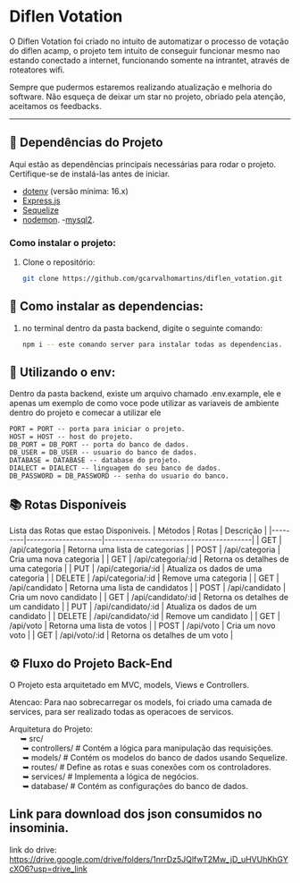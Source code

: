 # Diflen Votation

O Diflen Votation foi criado no intuito de automatizar o processo de votação do diflen acamp, o projeto tem intuito de conseguir funcionar mesmo nao estando conectado a internet, funcionando somente na intrantet, através de roteatores wifi.</br>

Sempre que pudermos estaremos realizando atualização e melhoria do software. Não esqueça de deixar um star no projeto, obriado pela atenção, aceitamos os feedbacks.


---

## 🚀 Dependências do Projeto

Aqui estão as dependências principais necessárias para rodar o projeto. Certifique-se de instalá-las antes de iniciar.

- [dotenv](https://nodejs.org/) (versão mínima: 16.x)
- [Express.js](https://expressjs.com/)
- [Sequelize](https://sequelize.org/)
- [nodemon](https://www.npmjs.com/package/nodemon).
-[mysql2](https://www.npmjs.com/package/mysql2).

### Como instalar o projeto:
1. Clone o repositório:
   ```bash
   git clone https://github.com/gcarvalhomartins/diflen_votation.git
   

## 🦾 Como instalar as dependencias:
1. no terminal dentro da pasta backend, digite o seguinte comando:
    ```bash
    npm i -- este comando server para instalar todas as dependencias.

## 👀 Utilizando o env:

Dentro da pasta backend, existe um arquivo chamado .env.example, ele e apenas um exemplo 
de como voce pode utilizar as variaveis de ambiente dentro do projeto e comecar a utilizar ele
    
    PORT = PORT -- porta para iniciar o projeto. 
    HOST = HOST -- host do projeto.
    DB_PORT = DB_PORT -- porta do banco de dados. 
    DB_USER = DB_USER -- usuario do banco de dados. 
    DATABASE = DATABASE -- database do projeto. 
    DIALECT = DIALECT -- linguagem do seu banco de dados.
    DB_PASSWORD = DB_PASSWORD -- senha do usuario do banco. 


## 📚 Rotas Disponíveis

Lista das Rotas que estao Disponiveis.
| Métodos | Rotas               | Descrição                               |
|---------|---------------------|-----------------------------------------|
| GET     | /api/categoria          | Retorna uma lista de categorias          |
| POST    | /api/categoria          | Cria uma nova categoria                   |
| GET     | /api/categoria/:id      | Retorna os detalhes de uma categoria      |
| PUT     | /api/categoria/:id      | Atualiza os dados de uma categoria        |
| DELETE  | /api/categoria/:id      | Remove uma categoria                      |
| GET     | /api/candidato          | Retorna uma lista de candidatos          |
| POST    | /api/candidato          | Cria um novo candidato                   |
| GET     | /api/candidato/:id      | Retorna os detalhes de um candidato      |
| PUT     | /api/candidato/:id      | Atualiza os dados de um candidato       |
| DELETE  | /api/candidato/:id      | Remove um candidato                      |
| GET     | /api/voto          | Retorna uma lista de votos          |
| POST    | /api/voto          | Cria um novo voto                   |
| GET     | /api/voto/:id      | Retorna os detalhes de um voto     |


## ⚙️ Fluxo do Projeto Back-End

O Projeto esta arquitetado em MVC, models, Views e Controllers.

Atencao: Para nao sobrecarregar os models, foi criado uma camada de services, para ser realizado todas as operacoes de servicos. 

Arquitetura do Projeto: <br/>
        &nbsp;&nbsp;&nbsp;&nbsp;&nbsp;➥ src/ <br/>
            &nbsp;&nbsp;&nbsp;&nbsp;&nbsp;&nbsp;➥ controllers/ # Contém a lógica para manipulação das requisições. <br/>
            &nbsp;&nbsp;&nbsp;&nbsp;&nbsp;&nbsp;➥ models/ # Contém os modelos do banco de dados usando Sequelize. <br/>
            &nbsp;&nbsp;&nbsp;&nbsp;&nbsp;&nbsp;➥ routes/ # Define as rotas e suas conexões com os controladores. <br/>
            &nbsp;&nbsp;&nbsp;&nbsp;&nbsp;&nbsp;➥ services/ # Implementa a lógica de negócios.<br/>
            &nbsp;&nbsp;&nbsp;&nbsp;&nbsp;&nbsp;➥ database/ # Contém as configurações do banco de dados.<br/>

## Link para download dos json consumidos no insominia.

link do drive: https://drive.google.com/drive/folders/1nrrDz5JQlfwT2Mw_jD_uHVUhKhGYcXO6?usp=drive_link